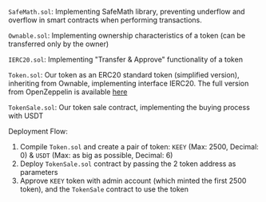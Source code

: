 `SafeMath.sol`: Implementing SafeMath library, preventing underflow and overflow in smart contracts when performing transactions.

`Ownable.sol`: Implementing ownership characteristics of a token (can be transferred only by the owner)

`IERC20.sol`: Implementing "Transfer & Approve" functionality of a token

`Token.sol`: Our token as an ERC20 standard token (simplified version), inheriting from Ownable, implementing interface IERC20. The full version from OpenZeppelin is available [here](https://github.com/OpenZeppelin/openzeppelin-contracts/blob/master/contracts/token/ERC20/ERC20.sol)

`TokenSale.sol`: Our token sale contract, implementing the buying process with USDT

Deployment Flow:

1. Compile `Token.sol` and create a pair of token: `KEEY` (Max: 2500, Decimal: 0) & `USDT` (Max: as big as possible, Decimal: 6)
2. Deploy `TokenSale.sol` contract by passing the 2 token address as parameters
3. Approve `KEEY` token with admin account (which minted the first 2500 token), and the `TokenSale` contract to use the token
